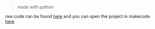 
> made with python

raw code can be found [here](pastebin.com/raw/PAXyqDS3) and you can open the project in makecode [here](https://makecode.microbit.org/S88223-60995-49957-05267)
